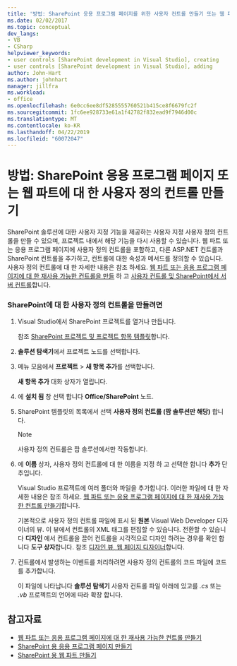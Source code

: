 ```yaml
---
title: '방법: SharePoint 응용 프로그램 페이지를 위한 사용자 컨트롤 만들기 또는 웹 파트 | Microsoft Docs'
ms.date: 02/02/2017
ms.topic: conceptual
dev_langs:
- VB
- CSharp
helpviewer_keywords:
- user controls [SharePoint development in Visual Studio], creating
- user controls [SharePoint development in Visual Studio], adding
author: John-Hart
ms.author: johnhart
manager: jillfra
ms.workload:
- office
ms.openlocfilehash: 6e0cc6ee8df5285555760521b415ce8f6679fc2f
ms.sourcegitcommit: 1fc6ee928733e61a1f42782f832ead9f7946d00c
ms.translationtype: MT
ms.contentlocale: ko-KR
ms.lasthandoff: 04/22/2019
ms.locfileid: "60072047"
---
```

# <a name="how-to-create-a-user-control-for-a-sharepoint-application-page-or-web-part"></a>방법: SharePoint 응용 프로그램 페이지 또는 웹 파트에 대 한 사용자 정의 컨트롤 만들기
  SharePoint 솔루션에 대한 사용자 지정 기능을 제공하는 사용자 지정 사용자 정의 컨트롤을 만들 수 있으며, 프로젝트 내에서 해당 기능을 다시 사용할 수 있습니다. 웹 파트 또는 응용 프로그램 페이지에 사용자 정의 컨트롤을 포함하고, 다른 ASP.NET 컨트롤과 SharePoint 컨트롤을 추가하고, 컨트롤에 대한 속성과 메서드를 정의할 수 있습니다. 사용자 정의 컨트롤에 대 한 자세한 내용은 참조 하세요. [웹 파트 또는 응용 프로그램 페이지에 대 한 재사용 가능한 컨트롤을 만들](../sharepoint/creating-reusable-controls-for-web-parts-or-application-pages.md) 하 고 [사용자 컨트롤 및 SharePoint에서 서버 컨트롤](https://blogs.msdn.microsoft.com/kaevans/2011/04/28/user-controls-and-server-controls-in-sharepoint/)합니다.

### <a name="to-create-a-user-control-for-sharepoint"></a>SharePoint에 대 한 사용자 정의 컨트롤을 만들려면

1. Visual Studio에서 SharePoint 프로젝트를 열거나 만듭니다.

     참조 [SharePoint 프로젝트 및 프로젝트 항목 템플릿](../sharepoint/sharepoint-project-and-project-item-templates.md)합니다.

2. **솔루션 탐색기**에서 프로젝트 노드를 선택합니다.

3. 메뉴 모음에서 **프로젝트** > **새 항목 추가**를 선택합니다.

     **새 항목 추가** 대화 상자가 열립니다.

4. 에 **설치 됨** 창 선택 합니다 **Office/SharePoint** 노드.

5. SharePoint 템플릿의 목록에서 선택 **사용자 정의 컨트롤 (팜 솔루션만 해당)** 합니다.

    > [!NOTE]
    >  사용자 정의 컨트롤은 팜 솔루션에서만 작동합니다.

6. 에 **이름** 상자, 사용자 정의 컨트롤에 대 한 이름을 지정 하 고 선택한 합니다 **추가** 단추입니다.

     Visual Studio 프로젝트에 여러 폴더와 파일을 추가합니다. 이러한 파일에 대 한 자세한 내용은 참조 하세요. [웹 파트 또는 응용 프로그램 페이지에 대 한 재사용 가능한 컨트롤 만들기](../sharepoint/creating-reusable-controls-for-web-parts-or-application-pages.md)합니다.

     기본적으로 사용자 정의 컨트롤 파일에 표시 된 **원본** Visual Web Developer 디자이너의 뷰. 이 뷰에서 컨트롤의 XML 태그를 편집할 수 있습니다. 전환할 수 있습니다 **디자인** 에서 컨트롤을 끌어 컨트롤을 시각적으로 디자인 하려는 경우를 확인 합니다 **도구 상자**합니다. 참조 [디자인 뷰, 웹 페이지 디자이너](/previous-versions/aspnet/ms178149\(v\=vs.100\))합니다.

7. 컨트롤에서 발생하는 이벤트를 처리하려면 사용자 정의 컨트롤의 코드 파일에 코드를 추가합니다.

     이 파일에 나타납니다 **솔루션 탐색기** 사용자 컨트롤 파일 아래에 있고를 *.cs* 또는 *.vb* 프로젝트의 언어에 따라 확장 합니다.

## <a name="see-also"></a>참고자료
- [웹 파트 또는 응용 프로그램 페이지에 대 한 재사용 가능한 컨트롤 만들기](../sharepoint/creating-reusable-controls-for-web-parts-or-application-pages.md)
- [SharePoint 용 응용 프로그램 페이지 만들기](../sharepoint/creating-application-pages-for-sharepoint.md)
- [SharePoint 용 웹 파트 만들기](../sharepoint/creating-web-parts-for-sharepoint.md)

